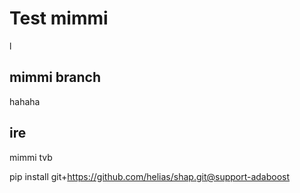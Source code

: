 # Test mimmi

l
## mimmi branch
hahaha

## ire
mimmi tvb


pip install git+https://github.com/helias/shap.git@support-adaboost



